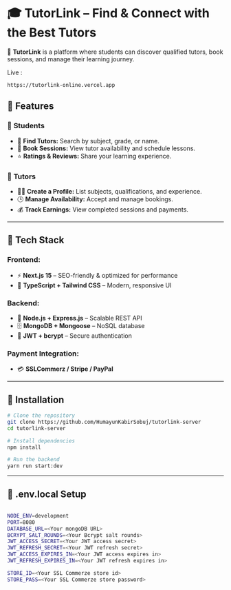 # 🎓 TutorLink – Find & Connect with the Best Tutors  

🚀 **TutorLink** is a platform where students can discover qualified tutors, book sessions, and manage their learning journey.  

Live : 

```
https://tutorlink-online.vercel.app
```

## 🌟 Features  
### 🔹 **Students**  
- 🏫 **Find Tutors:** Search by subject, grade, or name.  
- 📅 **Book Sessions:** View tutor availability and schedule lessons.  
- ⭐ **Ratings & Reviews:** Share your learning experience.  

### 🔹 **Tutors**  
- 👨‍🏫 **Create a Profile:** List subjects, qualifications, and experience.  
- 🕒 **Manage Availability:** Accept and manage bookings.  
- 💰 **Track Earnings:** View completed sessions and payments.  

---

## 🚀 Tech Stack  
### **Frontend:**  
- ⚡ **Next.js 15** – SEO-friendly & optimized for performance  
- 🎨 **TypeScript + Tailwind CSS** – Modern, responsive UI  

### **Backend:**  
- 🔧 **Node.js + Express.js** – Scalable REST API  
- 🗄️ **MongoDB + Mongoose** – NoSQL database  
- 🔐 **JWT + bcrypt** – Secure authentication  

### **Payment Integration:**  
- 💳 **SSLCommerz / Stripe / PayPal** 




---

## 🔧 Installation  
```bash
# Clone the repository
git clone https://github.com/HumayunKabirSobuj/tutorlink-server
cd tutorlink-server

# Install dependencies
npm install

# Run the backend
yarn run start:dev

```

---

## 🔧 .env.local Setup
```bash

NODE_ENV=development
PORT=8080
DATABASE_URL=<Your mongoDB URL>
BCRYPT_SALT_ROUNDS=<Your Bcrypt salt rounds>
JWT_ACCESS_SECRET=<Your JWT access secret>
JWT_REFRESH_SECRET=<Your JWT refresh secret>
JWT_ACCESS_EXPIRES_IN=<Your JWT access expires in>
JWT_REFRESH_EXPIRES_IN=<Your JWT refresh expires in>

STORE_ID=<Your SSL Commerze store id>
STORE_PASS=<Your SSL Commerze store password>


```